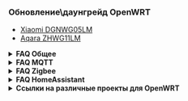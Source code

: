 ###  Обновление\даунгрейд OpenWRT
* [Xiaomi DGNWG05LM](https://github.com/DivanX10/Openwrt-scripts-for-gateway-dgnwg05lm)
* [Aqara ZHWG11LM](https://github.com/DivanX10/Openwrt-scripts-for-gateway-zhwg11lm)

<details>
  <summary><b>FAQ Общее</b></summary>

1. [В чем разница между Aqara ZHWG11LM и Xiaomi DGNWG05LM?](https://github.com/DivanX10/wiki/blob/gh-pages/ru/faq/general/aqara-zhwg11lm-and-xiaomi-dgnwg05lm.md)
1. [Какой шлюз я могу взять, чтобы залить OpenWRT?](https://github.com/DivanX10/wiki/blob/gh-pages/ru/faq/general/which-gateway-can-i-use-to-flood-openwrt.md)
1. [Как сделать сброс шлюза до заводского состояния?](https://github.com/DivanX10/wiki/blob/gh-pages/ru/faq/general/how-do-i-reset-the-gateway-to-the-factory-state.md)
1. [Если сбросил шлюз к заводским настройкам, нужно ли делать Erase PDM?](https://github.com/DivanX10/wiki/blob/gh-pages/ru/faq/general/reset-the-gateway-to-factory-settings.md)
1. [При установке базовых пакетов возникают ошибки](https://github.com/DivanX10/wiki/blob/gh-pages/ru/faq/general/errors-occur-when-installing-basic-packages.md#при-установке-базовых-пакетов-возникают-ошибки)
1. [У меня не ставятся пакеты или установились не все пакеты](https://github.com/DivanX10/wiki/blob/gh-pages/ru/faq/general/packages-are-not-placed.md#у-меня-не-ставятся-пакеты-или-установились-не-все-пакеты)
1. [Как настроить Music Player Daemon?](https://github.com/DivanX10/wiki/blob/gh-pages/ru/faq/general/how-do-i-set-up-music-player-daemon.md#как-настроить-music-player-daemon)
1. [Как настроить lumimqtt?](https://github.com/DivanX10/wiki/blob/gh-pages/ru/faq/general/how-to-set-up-lumimqtt.md#как-настроить-lumimqtt)
1. [Как обновить версию OpenWRT с 21.02 до .... ?](https://github.com/DivanX10/wiki/blob/gh-pages/ru/faq/general/how-to-update-the-openwrt.md#как-обновить-версию-openwrt-с-2102-до--)
1. [Подключаем Яндекс диск (Webdav)](https://github.com/DivanX10/wiki/blob/gh-pages/ru/faq/general/connecting-yandex-disk.md#подключаем-яндекс-диск-webdav)
1. [Как обновить шлюз прошивкой squashfs sysupgrade.bin?](https://github.com/DivanX10/wiki/blob/gh-pages/ru/faq/general/how-to-update-the-gateway-with-squashfs-sysupgrade-firmware-bin.md)

</details>

<details>
  <summary><b>FAQ MQTT</b></summary>


1. [Как я могу пробросить устройства на внешний умный дом?](https://github.com/DivanX10/wiki/blob/gh-pages/ru/faq/mqtt/how-can-i-transfer-devices-to-an-external-smarthome.md#как-я-могу-пробросить-устройства-на-внешний-умный-дом)
1. [Как установить и настроить mosquitto? Зачем это нужно?](https://github.com/DivanX10/wiki/blob/gh-pages/ru/faq/mqtt/how-do-i-install-and-configure-mosquito.md#как-установить-и-настроить-mosquitto-зачем-это-нужно)
1. [Установил mosquitto, а подключиться через MQTT Explorer к mqtt не могу](https://github.com/DivanX10/wiki/blob/gh-pages/ru/faq/mqtt/i-installed-mosquito-but-i-cant-connect-to-mqtt-explorer.md#установил-mosquitto-а-подключиться-через-mqtt-explorer-к-mqtt-не-могу)
1. [Как настроить mqtt мост?](https://github.com/DivanX10/wiki/blob/gh-pages/ru/faq/mqtt/mqtt-bridge.md#mqtt-мост)
1. [MQTT LWT последнее состояние](https://github.com/DivanX10/wiki/blob/gh-pages/ru/faq/mqtt/mqtt-lwt-latest-state.md#mqtt-lwt-последнее-состояние)


</details>


<details>
  <summary><b>FAQ Zigbee</b></summary>


1. [Какие устройства zigbee я могу добавить в шлюз?](https://github.com/DivanX10/wiki/blob/gh-pages/ru/faq/zigbee/which-zigbee-devices-can-i-add-to-the-gateway.md)
1. Где взять прошивки для модуля Zigbee?
1. ZHA. Какую прошивку ставить?
1. Установил zigbee2mqtt. Не работает веб страница zigbee2mqtt
1. [Ведение журнала отладки Zigbee herdsman. Как получить лог Zigbee herdsman?](https://github.com/DivanX10/wiki/blob/gh-pages/ru/faq/zigbee/how-to-get-the-zigbee-herdsman-log.md#ведение-журнала-отладки-zigbee-herdsman-как-получить-лог-zigbee-herdsman)
1. Как шлюз перевести в режим роутера или в режим координатора?
1. Устройства Zigbee часто отваливаются
1. Чем отличается Erase PDM от Soft reset?




</details>

<details>
  <summary><b>FAQ HomeAssistant</b></summary>

1. Cкрипты для установки и удаления Home Assistant, а также создания бэкапа находятся [здесь](https://github.com/DivanX10/OpenWRT-and-Home-Assistant)
1. Как установить недостающий компонент для интеграции Home Assistant?
1. Как установить интеграцию Passive BLE Monitor?
1. Как установить интеграцию HASS Configurator?
1. Как добавить интеграцию TTS Яндекс
1. Альтернатива HACS. Загружаем или обновляем интеграции автоматически
1. Мониторинг папок для бэкапа и не только


</details>

<details>
  <summary><b>Ссылки на различные проекты для OpenWRT</b></summary>


* [Openlumi](https://github.com/openlumi)
* [Lumi custom feed](https://github.com/Alx2000y/lumi-custom-feed)

</details>
